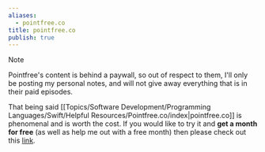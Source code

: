 ```yaml
---
aliases:
  - pointfree.co
title: pointfree.co
publish: true
---
```


> [!NOTE] 
> Pointfree's content is behind a paywall, so out of respect to them, I'll only be posting my personal notes, and will not give away everything that is in their paid episodes. 
> 
> That being said [[Topics/Software Development/Programming Languages/Swift/Helpful Resources/Pointfree.co/index|pointfree.co]] is phenomenal and is worth the cost. If you would like to try it and **get a month for free** (as well as help me out with a free month) then please check out this [link](https://www.pointfree.co/subscribe/personal?ref=QiZXGdUd).
